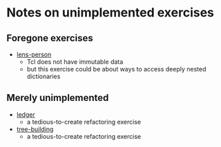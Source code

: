 # Notes on unimplemented exercises

## Foregone exercises

* [lens-person]
    - Tcl does not have immutable data
    - but this exercise could be about ways to access deeply nested dictionaries

## Merely unimplemented

* [ledger]
    - a tedious-to-create refactoring exercise
* [tree-building]
    - a tedious-to-create refactoring exercise

[ledger]: https://github.com/exercism/problem-specifications/tree/main/exercises/ledger
[lens-person]: https://github.com/exercism/problem-specifications/tree/main/exercises/lens-person
[tree-building]: https://github.com/exercism/problem-specifications/tree/main/exercises/tree-building

